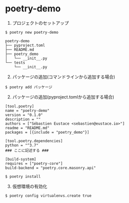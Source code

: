 # poetry-demo

1. プロジェクトのセットアップ
```
$ poetry new poetry-demo
```
```
poetry-demo
├── pyproject.toml
├── README.md
├── poetry_demo
│   └── __init__.py
└── tests
    └── __init__.py
```

2. パッケージの追加(コマンドラインから追加する場合)
```
$ poetry add パッケージ
```

2. パッケージの追加(pyproject.tomlから追加する場合)
```
[tool.poetry]
name = "poetry-demo"
version = "0.1.0"
description = ""
authors = ["Sébastien Eustace <sebastien@eustace.io>"]
readme = "README.md"
packages = [{include = "poetry_demo"}]

[tool.poetry.dependencies]
python = "^3.7"
### ここに記述する ###

[build-system]
requires = ["poetry-core"]
build-backend = "poetry.core.masonry.api"
```
```
$ poetry install
```

3. 仮想環境の有効化
```
$ poetry config virtualenvs.create true
```